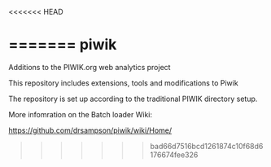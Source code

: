 <<<<<<< HEAD

=======
piwik
=====

Additions to the PIWIK.org web analytics project

This repository includes extensions, tools and modifications to Piwik

The repository is set up according to the traditional PIWIK directory setup.

More infomration on the Batch loader Wiki:

https://github.com/drsampson/piwik/wiki/Home/

>>>>>>> bad66d7516bcd1261874c10f68d6176674fee326

